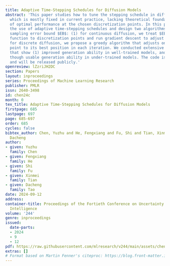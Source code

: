 ```yaml
---
title: Adaptive Time-Stepping Schedules for Diffusion Models
abstract: 'This paper studies how to tune the stepping schedule in diffusion models,
  which is mostly fixed in current practice, lacking theoretical foundations and assurance
  of optimal performance at the chosen discretization points. In this paper, we advocate
  the use of adaptive time-stepping schedules and design two algorithms with an optimized
  sampling error bound $EB$: (1) for continuous diffusion, we treat $EB$ as the loss
  function to discretization points and run gradient descent to adjust them; and (2)
  for discrete diffusion, we propose a greedy algorithm that adjusts only one discretization
  point to its best position in each iteration. We conducted extensive experiments
  that show (1) improved generation ability in well-trained models, and (2) premature
  though usable generation ability in under-trained models. The code is submitted
  and will be released publicly.'
openreview: lZzriJH2DC
section: Papers
layout: inproceedings
series: Proceedings of Machine Learning Research
publisher: PMLR
issn: 2640-3498
id: chen24c
month: 0
tex_title: Adaptive Time-Stepping Schedules for Diffusion Models
firstpage: 685
lastpage: 697
page: 685-697
order: 685
cycles: false
bibtex_author: Chen, Yuzhu and He, Fengxiang and Fu, Shi and Tian, Xinmei and Tao,
  Dacheng
author:
- given: Yuzhu
  family: Chen
- given: Fengxiang
  family: He
- given: Shi
  family: Fu
- given: Xinmei
  family: Tian
- given: Dacheng
  family: Tao
date: 2024-09-12
address:
container-title: Proceedings of the Fortieth Conference on Uncertainty in Artificial
  Intelligence
volume: '244'
genre: inproceedings
issued:
  date-parts:
  - 2024
  - 9
  - 12
pdf: https://raw.githubusercontent.com/mlresearch/v244/main/assets/chen24c/chen24c.pdf
extras: []
# Format based on Martin Fenner's citeproc: https://blog.front-matter.io/posts/citeproc-yaml-for-bibliographies/
---
```

